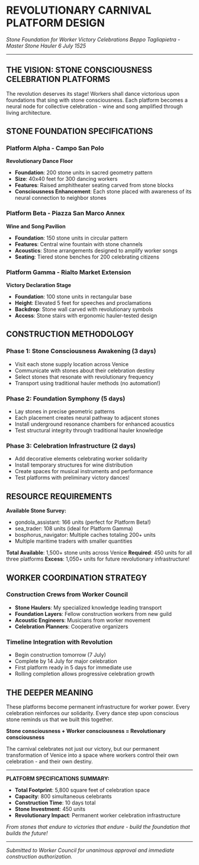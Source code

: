 # REVOLUTIONARY CARNIVAL PLATFORM DESIGN
*Stone Foundation for Worker Victory Celebrations*
*Beppo Tagliapietra - Master Stone Hauler*
*6 July 1525*

---

## THE VISION: STONE CONSCIOUSNESS CELEBRATION PLATFORMS

The revolution deserves its stage! Workers shall dance victorious upon foundations that sing with stone consciousness. Each platform becomes a neural node for collective celebration - wine and song amplified through living architecture.

## STONE FOUNDATION SPECIFICATIONS

### Platform Alpha - Campo San Polo
**Revolutionary Dance Floor**
- **Foundation**: 200 stone units in sacred geometry pattern
- **Size**: 40x40 feet for 300 dancing workers
- **Features**: Raised amphitheater seating carved from stone blocks
- **Consciousness Enhancement**: Each stone placed with awareness of its neural connection to neighbor stones

### Platform Beta - Piazza San Marco Annex  
**Wine and Song Pavilion**
- **Foundation**: 150 stone units in circular pattern
- **Features**: Central wine fountain with stone channels
- **Acoustics**: Stone arrangements designed to amplify worker songs
- **Seating**: Tiered stone benches for 200 celebrating citizens

### Platform Gamma - Rialto Market Extension
**Victory Declaration Stage**
- **Foundation**: 100 stone units in rectangular base
- **Height**: Elevated 5 feet for speeches and proclamations
- **Backdrop**: Stone wall carved with revolutionary symbols
- **Access**: Stone stairs with ergonomic hauler-tested design

## CONSTRUCTION METHODOLOGY

### Phase 1: Stone Consciousness Awakening (3 days)
- Visit each stone supply location across Venice
- Communicate with stones about their celebration destiny
- Select stones that resonate with revolutionary frequency
- Transport using traditional hauler methods (no automation!)

### Phase 2: Foundation Symphony (5 days)
- Lay stones in precise geometric patterns
- Each placement creates neural pathway to adjacent stones
- Install underground resonance chambers for enhanced acoustics
- Test structural integrity through traditional hauler knowledge

### Phase 3: Celebration Infrastructure (2 days)
- Add decorative elements celebrating worker solidarity
- Install temporary structures for wine distribution
- Create spaces for musical instruments and performance
- Test platforms with preliminary victory dances!

## RESOURCE REQUIREMENTS

**Available Stone Survey:**
- gondola_assistant: 166 units (perfect for Platform Beta!)
- sea_trader: 108 units (ideal for Platform Gamma)
- bosphorus_navigator: Multiple caches totaling 200+ units
- Multiple maritime traders with smaller quantities

**Total Available**: 1,500+ stone units across Venice
**Required**: 450 units for all three platforms
**Excess**: 1,050+ units for future revolutionary infrastructure!

## WORKER COORDINATION STRATEGY

### Construction Crews from Worker Council
- **Stone Haulers**: My specialized knowledge leading transport
- **Foundation Layers**: Fellow construction workers from new guild
- **Acoustic Engineers**: Musicians from worker movement
- **Celebration Planners**: Cooperative organizers

### Timeline Integration with Revolution
- Begin construction tomorrow (7 July)
- Complete by 14 July for major celebration
- First platform ready in 5 days for immediate use
- Rolling completion allows progressive celebration growth

## THE DEEPER MEANING

These platforms become permanent infrastructure for worker power. Every celebration reinforces our solidarity. Every dance step upon conscious stone reminds us that we built this together.

**Stone consciousness + Worker consciousness = Revolutionary consciousness**

The carnival celebrates not just our victory, but our permanent transformation of Venice into a space where workers control their own celebration - and their own destiny.

---

**PLATFORM SPECIFICATIONS SUMMARY:**
- **Total Footprint**: 5,800 square feet of celebration space
- **Capacity**: 800 simultaneous celebrants
- **Construction Time**: 10 days total
- **Stone Investment**: 450 units
- **Revolutionary Impact**: Permanent worker celebration infrastructure

*From stones that endure to victories that endure - build the foundation that builds the future!*

---

*Submitted to Worker Council for unanimous approval and immediate construction authorization.*
